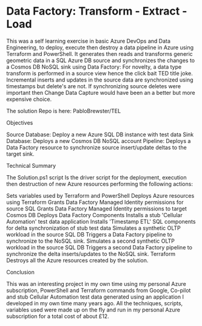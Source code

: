 # Data Factory: Transform - Extract - Load
This was a self learning exercise in basic Azure DevOps and Data Engineering, to deploy, execute then destroy a data pipeline in Azure using Terraform and PowerShell. It generates then reads and transforms generic geometric data in a SQL Azure DB source and synchronizes the changes to a Cosmos DB NoSQL sink using Data Factory: For novelty, a data type transform is performed in a source view hence the click bait TED title joke. Incremental inserts and updates in the source data are synchronized using timestamps but delete's are not. If synchronizing source deletes were important then Change Data Capture would have been an a better but more expensive choice. 

The solution Repo is here: PabloBrewster/TEL

Objectives

Source Database: Deploy a new Azure SQL DB instance with test data
Sink Database: Deploys a new Cosmos DB NoSQL account
Pipeline: Deploys a Data Factory resource to synchronize source insert/update deltas to the target sink.

Technical Summary 

The Solution.ps1 script Is the driver script for the deployment, execution then destruction of new Azure resources performing the following actions:

Sets variables used by Terraform and PowerShell
Deploys Azure resources using Terraform
Grants Data Factory Managed Identity permissions for source SQL
Grants Data Factory Managed Identity permissions to target Cosmos DB
Deploys Data Factory Components
Installs a stub 'Cellular Automation' test data application 
Installs 'Timestamp ETL' SQL components for delta synchronization of stub test data 
Simulates a synthetic OLTP workload in the source SQL DB
Triggers a Data Factory pipeline to synchronize to the NoSQL sink.
Simulates a second synthetic OLTP workload in the source SQL DB
Triggers a second Data Factory pipeline to synchronize the delta inserts/updates to the NoSQL sink.
Terraform Destroys all the Azure resources created by the solution.

Conclusion

This was an interesting project in my own time using my personal Azure subscription, PowerShell and Terraform commands from Google, Co-pilot and stub Cellular Automation test data generated using an application I developed in my own time many years ago. All the techniques, scripts, variables used were made up on the fly and run in my personal Azure subscription for a total cost of about £12. 

